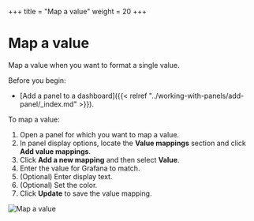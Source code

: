 +++
title = "Map a value"
weight = 20
+++

# Map a value

Map a value when you want to format a single value.

Before you begin:

- [Add a panel to a dashboard]({{< relref "../working-with-panels/add-panel/_index.md" >}}).

To map a value:

1. Open a panel for which you want to map a value.
1. In panel display options, locate the **Value mappings** section and click **Add value mappings**.
1. Click **Add a new mapping** and then select **Value**.
1. Enter the value for Grafana to match.
1. (Optional) Enter display text.
1. (Optional) Set the color.
1. Click **Update** to save the value mapping.

![Map a value](/static/img/docs/value-mappings/map-value-8-0.png)
